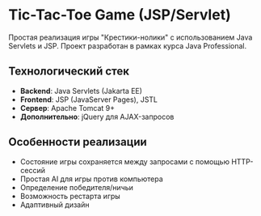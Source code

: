 # Tic-Tac-Toe Game (JSP/Servlet)

Простая реализация игры "Крестики-нолики" с использованием Java Servlets и JSP. Проект разработан в рамках курса Java Professional.

## Технологический стек
- **Backend**: Java Servlets (Jakarta EE)
- **Frontend**: JSP (JavaServer Pages), JSTL
- **Сервер**: Apache Tomcat 9+
- **Дополнительно**: jQuery для AJAX-запросов

## Особенности реализации
- Состояние игры сохраняется между запросами с помощью HTTP-сессий
- Простая AI для игры против компьютера
- Определение победителя/ничьи
- Возможность рестарта игры
- Адаптивный дизайн
